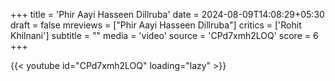 +++
title = 'Phir Aayi Hasseen Dillruba'
date = 2024-08-09T14:08:29+05:30
draft = false
mreviews = ["Phir Aayi Hasseen Dillruba"]
critics = ['Rohit Khilnani']
subtitle = ""
media = 'video'
source = 'CPd7xmh2LOQ'
score = 6
+++

{{< youtube id="CPd7xmh2LOQ" loading="lazy" >}}
